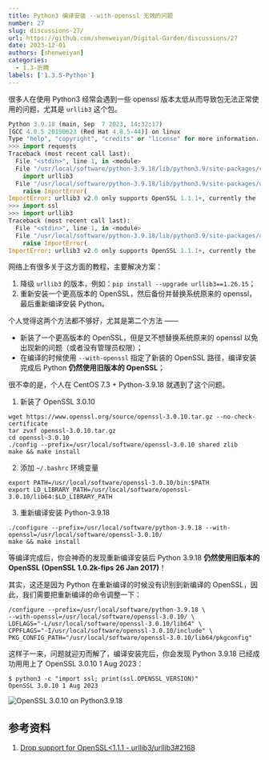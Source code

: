```yaml
---
title: Python3 编译安装 --with-openssl 无效的问题
number: 27
slug: discussions-27/
url: https://github.com/shenweiyan/Digital-Garden/discussions/27
date: 2023-12-01
authors: [shenweiyan]
categories: 
  - 1.3-折腾
labels: ['1.3.5-Python']
---
```


很多人在使用 Python3 经常会遇到一些 openssl 版本太低从而导致包无法正常使用的问题，尤其是 `urllib3` 这个包。
```python
Python 3.9.18 (main, Sep  7 2023, 14:32:17) 
[GCC 4.8.5 20150623 (Red Hat 4.8.5-44)] on linux
Type "help", "copyright", "credits" or "license" for more information.
>>> import requests
Traceback (most recent call last):
  File "<stdin>", line 1, in <module>
  File "/usr/local/software/python-3.9.18/lib/python3.9/site-packages/requests/__init__.py", line 43, in <module>
    import urllib3
  File "/usr/local/software/python-3.9.18/lib/python3.9/site-packages/urllib3/__init__.py", line 41, in <module>
    raise ImportError(
ImportError: urllib3 v2.0 only supports OpenSSL 1.1.1+, currently the 'ssl' module is compiled with 'OpenSSL 1.0.2k-fips  26 Jan 2017'. See: https://github.com/urllib3/urllib3/issues/2168
>>> import ssl
>>> import urllib3
Traceback (most recent call last):
  File "<stdin>", line 1, in <module>
  File "/usr/local/software/python-3.9.18/lib/python3.9/site-packages/urllib3/__init__.py", line 41, in <module>
    raise ImportError(
ImportError: urllib3 v2.0 only supports OpenSSL 1.1.1+, currently the 'ssl' module is compiled with 'OpenSSL 1.0.2k-fips  26 Jan 2017'. See: https://github.com/urllib3/urllib3/issues/2168
```

<!-- more -->

网络上有很多关于这方面的教程，主要解决方案：

1. 降级 `urllib3` 的版本，例如：`pip install --upgrade urllib3==1.26.15`；
2. 重新安装一个更高版本的 OpenSSL，然后备份并替换系统原来的 openssl，最后重新编译安装 Python。

个人觉得这两个方法都不够好，尤其是第二个方法 —— 

- 新装了一个更高版本的 OpenSSL，但是又不想替换系统原来的 openssl 以免出现新的问题（或者没有管理员权限）；
- 在编译的时候使用 `--with-openssl` 指定了新装的 OpenSSL 路径，编译安装完成后 Python **仍然使用旧版本的 OpenSSL**；

很不幸的是，个人在 CentOS 7.3 + Python-3.9.18 就遇到了这个问题。

1. 新装了 OpenSSL 3.0.10 
```
wget https://www.openssl.org/source/openssl-3.0.10.tar.gz --no-check-certificate
tar zvxf openssl-3.0.10.tar.gz
cd openssl-3.0.10
./config --prefix=/usr/local/software/openssl-3.0.10 shared zlib
make && make install
```

2. 添加 `~/.bashrc` 环境变量
```
export PATH=/usr/local/software/openssl-3.0.10/bin:$PATH
export LD_LIBRARY_PATH=/usr/local/software/openssl-3.0.10/lib64:$LD_LIBRARY_PATH
```

3. 重新编译安装 Python-3.9.18
```
./configure --prefix=/usr/local/software/python-3.9.18 --with-openssl=/usr/local/software/openssl-3.0.10/
make && make install
```

等编译完成后，你会神奇的发现重新编译安装后 Python 3.9.18 **仍然使用旧版本的 OpenSSL (OpenSSL 1.0.2k-fips  26 Jan 2017)**！

其实，这还是因为 Python 在重新编译的时候没有识别到新编译的 OpenSSL，因此，我们需要把重新编译的命令调整一下：
```
/configure --prefix=/usr/local/software/python-3.9.18 \
--with-openssl=/usr/local/software/openssl-3.0.10/ \
LDFLAGS="-L/usr/local/software/openssl-3.0.10/lib64" \
CPPFLAGS="-I/usr/local/software/openssl-3.0.10/include" \
PKG_CONFIG_PATH="/usr/local/software/openssl-3.0.10/lib64/pkgconfig"
```

这样子一来，问题就迎刃而解了，编译安装完后，你会发现 Python 3.9.18 已经成功用用上了 OpenSSL 3.0.10 1 Aug 2023：
```
$ python3 -c "import ssl; print(ssl.OPENSSL_VERSION)"
OpenSSL 3.0.10 1 Aug 2023
```
![OpenSSL 3.0.10 on Python3.9.18](https://slab-1251708715.cos.ap-guangzhou.myqcloud.com/Gitbook/2023/python-3.9.18-openssl-3.0.10.png)

## 参考资料

1. [Drop support for OpenSSL<1.1.1 - urllib3/urllib3#2168](https://github.com/urllib3/urllib3/issues/2168)



<script src="https://giscus.app/client.js"
	data-repo="shenweiyan/Digital-Garden"
	data-repo-id="R_kgDOKgxWlg"
	data-mapping="number"
	data-term="27"
	data-reactions-enabled="1"
	data-emit-metadata="0"
	data-input-position="bottom"
	data-theme="light"
	data-lang="zh-CN"
	crossorigin="anonymous"
	async>
</script>
